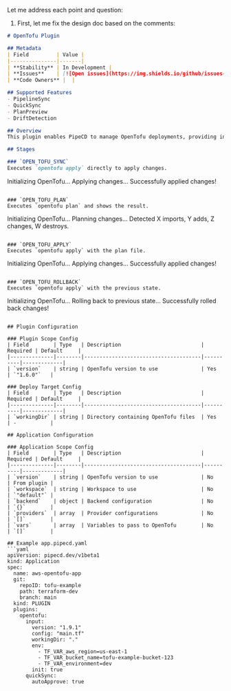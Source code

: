 Let me address each point and question:

1. First, let me fix the design doc based on the comments:

```markdown
# OpenTofu Plugin

## Metadata
| Field         | Value |
|---------------|-------|
| **Stability** | In Development |
| **Issues**    | [![Open issues](https://img.shields.io/github/issues-search/pipe-cd/community-plugins?query=is%3Aissue%20is%3Aopen%20label%3Aplugin%2Fopentofu%20&label=open&color=orange)](https://github.com/pipe-cd/community-plugins/issues?q=is%3Aopen+is%3Aissue+label%3Aplugin%2Fopentofu) |
| **Code Owners** |  |

## Supported Features
- PipelineSync
- QuickSync
- PlanPreview
- DriftDetection

## Overview
This plugin enables PipeCD to manage OpenTofu deployments, providing infrastructure-as-code capabilities with support for planning, applying, and managing OpenTofu configurations.

## Stages

### `OPEN_TOFU_SYNC`
Executes `opentofu apply` directly to apply changes.
```
Initializing OpenTofu...
Applying changes...
Successfully applied changes!
```

### `OPEN_TOFU_PLAN`
Executes `opentofu plan` and shows the result.
```
Initializing OpenTofu...
Planning changes...
Detected X imports, Y adds, Z changes, W destroys.
```

### `OPEN_TOFU_APPLY`
Executes `opentofu apply` with the plan file.
```
Initializing OpenTofu...
Applying changes...
Successfully applied changes!
```

### `OPEN_TOFU_ROLLBACK`
Executes `opentofu apply` with the previous state.
```
Initializing OpenTofu...
Rolling back to previous state...
Successfully rolled back changes!
```

## Plugin Configuration

### Plugin Scope Config
| Field        | Type   | Description                          | Required | Default     |
|--------------|--------|--------------------------------------|----------|-------------|
| `version`    | string | OpenTofu version to use              | Yes      | `"1.6.0"`   |

### Deploy Target Config
| Field        | Type   | Description                          | Required | Default     |
|--------------|--------|--------------------------------------|----------|-------------|
| `workingDir` | string | Directory containing OpenTofu files  | Yes      | -           |

## Application Configuration

### Application Scope Config
| Field        | Type   | Description                          | Required | Default     |
|--------------|--------|--------------------------------------|----------|-------------|
| `version`    | string | OpenTofu version to use              | No       | From plugin |
| `workspace`  | string | Workspace to use                     | No       | `"default"` |
| `backend`    | object | Backend configuration                | No       | `{}`        |
| `providers`  | array  | Provider configurations              | No       | `[]`        |
| `vars`       | array  | Variables to pass to OpenTofu        | No       | `[]`        |

## Example app.pipecd.yaml
```yaml
apiVersion: pipecd.dev/v1beta1
kind: Application
spec:
  name: aws-opentofu-app
  git:
    repoID: tofu-example
    path: terraform-dev 
    branch: main
  kind: PLUGIN
  plugins:
    opentofu:
      input:
        version: "1.9.1"
        config: "main.tf"
        workingDir: "."  
        env:
          - TF_VAR_aws_region=us-east-1
          - TF_VAR_bucket_name=tofu-example-bucket-123
          - TF_VAR_environment=dev
        init: true
      quickSync:
        autoApprove: true
```

